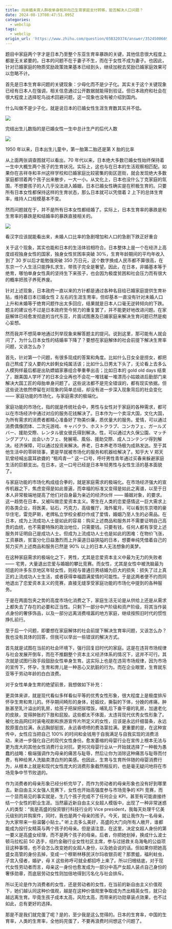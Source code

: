 ```yaml
---
title: 向未婚未育人群收单身税并向已生育家庭支付转移，能否解决人口问题？
date: 2024-08-13T08:47:51.095Z
categories:
  - webclip
tags:
  - webclip
origin_url: 'https://www.zhihu.com/question/658320374/answer/3524500669'
---
```

题目中家庭两个字才是日本乃至整个东亚生育率暴跌的关键，其他信息很大程度上都是无关紧要的。日本的问题不在于妻子不生，而在于女性不成为妻子。也因此，针对已婚家庭的物质奖励政策效果基本已经到头，继续加税去奖励已婚家庭效果可以忽略不计。

首先是日本生育率问题的关键现象：少母化而不是少子化。其实关于这个关键现象已经有日本人在强调，相关信息通过公开数据就能得到验证。但日本政府和社会在很大程度上选择鸵鸟战术回避问题，这一现象也没有被介绍到国内。

什么叫做不是少子化，就是说日本的已婚女性生涯生育数其实并不低。

![](https://pica.zhimg.com/v2-6dd8e92a1383b5c931e1438bddcd9886.webp)

完结出生儿数指的是已婚女性一生中总计生产的后代人数

![](https://picx.zhimg.com/v2-26da10f4e989623d43a6fff6c3bf69a4.webp)

1950 年以来，日本出生儿童中，第一胎第二胎还是第 X 胎的比率

从上面两张调查图就可以看出，70 年代以来，日本绝大多数已婚女性始终保持着一生中大概生两个孩子的生育状况。实际上，这也与在日本的生活观察相匹配。如果你在吉祥寺和丰州这样学校和已婚家庭比较密集的街区逛街，就会发现绝大多数家庭都领着两个孩子出来散步，一大一小。从文化上，日本也没什么丁克家庭的氛围，不想要孩子的人几乎没法进入婚姻，日本已婚女性确实是在积极生育的。只要所有日本女性都保持这样的生育状态，那么日本就可以凭借着 2 上下的总体生育率，维持人口规模基本不变。

然而问题就在于，并不是所有日本女性都结婚了。实际上，日本生育率的暴跌是和生育率的暴跌是和结婚率的暴跌直接相关的。

![](https://picx.zhimg.com/v2-7f11e62a7833c467dfc5902209910a36.webp)

看汉字应该就能看出来，未婚人口比率的急剧增加和人口的急剧下跌正好重合

关于这个现象，其实也能和日本的生活体验相符合。日本整体上是一个在经济上高度歧视独身女性的国家，独身女性贫困率突破 30%，生育年龄期间的平均年收入到了 30 岁以后才能勉强突破 350 万日元，这个数字换成人民币都不算很高，在东京一个人生活只能挣扎求生，带孩子完全是奢望。因此，在日本，非婚基本等于绝育，哪怕单身女性真的坚持生下来孩子，也会因为极度贫困和社会压力而有很大的概率把孩子养死养废。

针对上述现象，日本政府一直以来的方针都是通过各种名目给已婚家庭提供生育补贴，维持着日本已婚女性 2 左右的生涯生育率，但却基本一直没有针对未婚人口上升和未婚等于绝育问题作出太多回应，结果就是日本人口毫无逆转倾向的下跌。题主的建议也不过是日本政府至今努力的重复罢了，并不能更好地改进问题。在家庭解体已经愈发彻底的当代东亚，片面试图惠及已婚家庭来解决生育问题已然是痴心妄想。

然而我并不想简单地通过列举现象来解答题主的提问。说到这里，那可能有人就会问了，为什么日本女性的结婚率下降了？要想在家庭解体的社会前提下解决生育率问题，又该怎么办？

首先，针对第一个问题，有很多现成的答案和角度。比如什么日女全是捞女，都把自己熬成了没人要的大龄剩女纯属活该；比如什么日男太下头了，无论看上去多么人模狗样最后都是出轨嫖娼家暴组合拳重拳出击；比如日本的 gold old days 结束了，跟美国人学坏了的日本企业再也不会花一堆钱雇一堆漂亮小姑娘进后勤部门来解决大国工匠的母胎单身问题了。这些说法都不是完全错误的，都有现实依据。但这些说法依然停留在对现象的简单总结，却没有进一步深入现象背后的社会变化 —— 家庭功能的市场化，与家庭需求的极端化。

家庭功能的市场化，指的就是传统社会中，男性与女性对于家庭的各种需求，都可以在市场经济中通过对应的服务花钱解决了。日本作为一个卖淫大国，文化大国，为所有需求的消费者都精心准备好了物美价廉，质优量大的服务。爱情，可以通过消费偶像团体、二次元游戏、キャバクラ、ホストクラブ、コンカフェ、ガールズバー、援助交際、レンタル彼女彼氏得到解决。性，可以通过大久保公園、マッチングアプリ、出会いカフェ、発展場、風俗、援助交際、成人コンテンツ得到解决。经济保障，可以通过投资来解决。养老，日本养老市场极为成熟发达。至于其他生活中的零碎琐事，更是早就被市场化的服务和机器给解决了。知乎大 V 郑天玑曾经喊出震耳欲聋的 “租鸡青一” 这一口号，呼吁男性青年通过买春来躲避家庭生活的巨额支出。在日本，这一口号已经是日本年轻男性与女性生活的基本面貌了。

与家庭功能的市场化构成组合拳的，就是家庭需求的极端化。在市场经济强大的宣传机器之下，焦虑变得是如此普遍，而幸福的标准又变得是如此之离谱，以至于日本人非常极端地提高了他们对自身最为亲近的经济伙伴 —— 婚姻对象，的要求。这一趋势在日本，又被叫做恋爱资本主义。寄生在人类的恋爱感情这一巨大需求上的各类企业，将医美，钻石，巧克力，高级餐厅，海外蜜月，可以看到东京塔的豪华住宅，雷克萨斯，老牌私立学校全都炒作成了爱情，婚姻乃至人生的必需品。在日本，成为上流成功人士是如此的容易：购买上述商品和服务并不需要证明自己高贵的血统，也不需要特殊的政治地位，只需要钱。只要有钱，任何人都有享受上述服务并证明自己是成功人士。但成为上流成功人士也是如此的困难：在物价飞涨，工资暴跌，贫富分化日益激烈而上升渠道日益狭隘的日本，想要单纯凭借着自己的努力买齐上述商品和服务已然是 90% 以上的日本人无法想象的美梦。

在这种家庭需求的极端化之下，男性，尤其是恋爱资本主义中最为无力的失败者 —— 宅男，大量退出恋爱与婚姻的攀比竞赛。而女性，尤其是女性中被洗脑最为彻底的许多东京地区年轻女性，则视与普通日男结婚为巨大的损失：损失了过上真正的上流成功人士生活，或者获得幸福圆满爱情的可能性。于是这两者便不约而同地退出了恋爱资本主义的竞赛，直接无缝享受家庭功能的市场化中提到的各种服务。

于是在两面包夹之势的高度市场化消费之下，家庭生活无论是从供给上还是从需求上都失去了存在的必要和正当性。只剩下一部分中产阶级和资产阶级，将其当作装点身份的奢侈饰品，以及一部分远离消费喧嚣的地方家庭，继续按照旧时代的惯性挣扎前行。

至于后一个问题，即要想在家庭解体的社会前提下解决生育率问题，又该怎么办？我也没有具体的回答，但我可以举出一些错误的解决方式。

首先就是试图在当前的社会环境下，强行回复旧时代的家庭。这是在违背市场规律与社会发展开倒车，而在不推翻整个资本主义经济体系的情况下，这并不可行。其次就是试图行政手段鼓励女性单身生育。这实际上也是在违背市场规律，因为市场的宣传下，怀孕，生育和育儿是一种恶心又肮脏的行为。而在企业眼里，生育就东亚等于劳动年龄的白白浪费。

对于女性单身生育的绝望前景，我想做如下补充：

更具体来讲，就是现代看似多样看似平等的优秀女性形象，很大程度上是极度排斥怀孕生育和育儿的。怀孕期间畸形的身体，妊娠纹，撕裂的下体，分娩的疼痛，肿胀甚至乳汁溢出的乳房，给孩子把屎把尿喂饭，哺乳后下垂干瘪的乳房，加速老化的皮肤，变得肿胀的下肢和屁股。这些都太不体面，太违背现代优秀女性形象了。被化妆品网红时装电视剧和旅游宣传片所定义的女性，应该是永远纤细苗条，永远胶原蛋白拉满，永远胸部挺拔，永远香喷喷的费洛蒙拉满。更重要的是，在这种宣传中，女性应当把自己 100% 的时间和金钱用于自我满足与自我实现的消费活动，来进一步强化自己的现代女性身份。愈发萎缩的母婴行业在宣传上根本无法与更为庞大的其他女性消费行业对抗，更何况母婴行业从一开始就选择了一种极为愚蠢的战略：极端强调作为母亲的痛苦与耻辱，然后让你为消除这种痛苦与耻辱而付费，有种给黑人洗脑卖漂白剂的美感。也因此，生育与生育所伴随的母婴消费行为，从根本上就是和现代女性庞大的消费形象截然相反的，也是毫无疑问地将在市场竞争中节节败退的。

作为消费者的母亲形象已经分析完毕了，而作为劳动者的母亲形象也没有好到哪里去。新自由主义女强人竞赛下，女性也开始高强度参与市场竞争的 KPI 竞赛，而一个显而易见的事实就是，生几个孩子完成不了任何企业 KPI，甚至有可能直接终结一个女性的职业生涯。当然最近新自由主义女超人模版中，出现了一种非常迷惑人的类型：“我是高盛的投资银行科技行业的 Vice president，我每天处理千亿美元级别的并购案件，同时，我也是两个母亲的孩子。今天，就让我作为一名母亲，为大家带来一些温馨小贴士。” 听上去多么美好，高盛的大门向所有人敞开，谁都能成为投行女精英与两个孩子的母亲。但是请注意，在这里，决定女超人身份的第一要义是高盛女经理，而不是两个孩子的母亲。后者，你把她划掉，换成什么波士顿马拉松前 50 选手，纽约金融行业女性社区主席，参与过拯救关岛海龟的公益项目这种事情，也不会怎么改变她的女超人身份，以及她会说的话。但如果你把她高盛女高管的身份去掉，变成一个穆斯林移民沃尔玛收银员呢？那票蛆，福利蛀虫，子宫入侵者，婚驴，母 X 这些称呼可就全都招呼上来了。所以归根结底，对于现代女性劳动者而言，母亲这一身份也愈发成为一部分中高产女超人装点自己身份的奢侈勋章，而底层劳动女性则加倍地得到污名化与社会排斥。

所以无论是作为消费者的女性，还是劳动者的女性，在当前的新自由主义价值观下，她们越认同这种价值观，越是在这种价值观里争取成为杰出精英女性，就只会越远离生育。毕竟生孩子成本太高，风险太高，而带来的功勋章装点效果，也不过如此，总有更好的选择。

那是不是我们就完蛋了呢？是的，至少我是这么觉得的。日本的生育率，中国的生育率，人类的生育率，全他妈完蛋了，不要再浪费时间想这个问题了。
